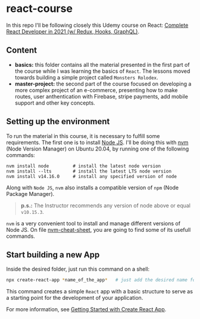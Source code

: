 # react-course
In this repo I'll be following closely this Udemy course on React: [Complete React Developer in 2021 (w/ Redux, Hooks, GraphQL)](https://www.udemy.com/course/complete-react-developer-zero-to-mastery/).


## Content

- **basics:** this folder contains all the material presented in the first part of the course while I was learning the basics of `React`. The lessons moved towards building a simple project called `Monsters Rolodex`.
- **master-project:** the second part of the course focused on developing a more complex project of an e-commerce, presenting how to make routes, user anthentication with Firebase, stripe payments, add mobile support and other key concepts.

## Setting up the environment

To run the material in this course, it is necessary to fulfill some requirements. The first one is to install [Node JS](https://nodejs.org/en/). I'll be doing this with [nvm](https://github.com/nvm-sh/nvm) (Node Version Manager) on Ubuntu 20.04, by running one of the following commands:

```shell
nvm install node         # install the latest node version
nvm install --lts        # install the latest LTS node version
nvm install v14.16.0     # install any specified version of node
```

Along with `Node JS`, `nvm` also installs a compatible version of `npm` (Node Package Manager).

> **p.s.:** The Instructor recommends any version of node above or equal `v10.15.3`. 

`nvm` is a very convenient tool to install and manage different versions of Node JS. On file [nvm-cheat-sheet](./nvm-cheat-sheet.md), you are going to find some of its usefull commands.


## Start building a new App


Inside the desired folder, just run this command on a shell:

```sh
npx create-react-app *name_of_the_app*   # just add the desired name for the app
```

This command creates a simple `React` app with a basic structure to serve as a starting point for the development of your application. 

For more information, see [Getting Started with Create React App](./basics/getting-started-create-react-app.md).